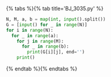 {% tabs %}{% tab title='BJ_3035.py' %}

```py
N, M, a, b = map(int, input().split())
G = [input() for _ in range(N)]
for i in range(N):
  for _ in range(a):
    for j in range(M):
      for _ in range(b):
        print(G[i][j], end='')
    print()
```

{% endtab %}{% endtabs %}
